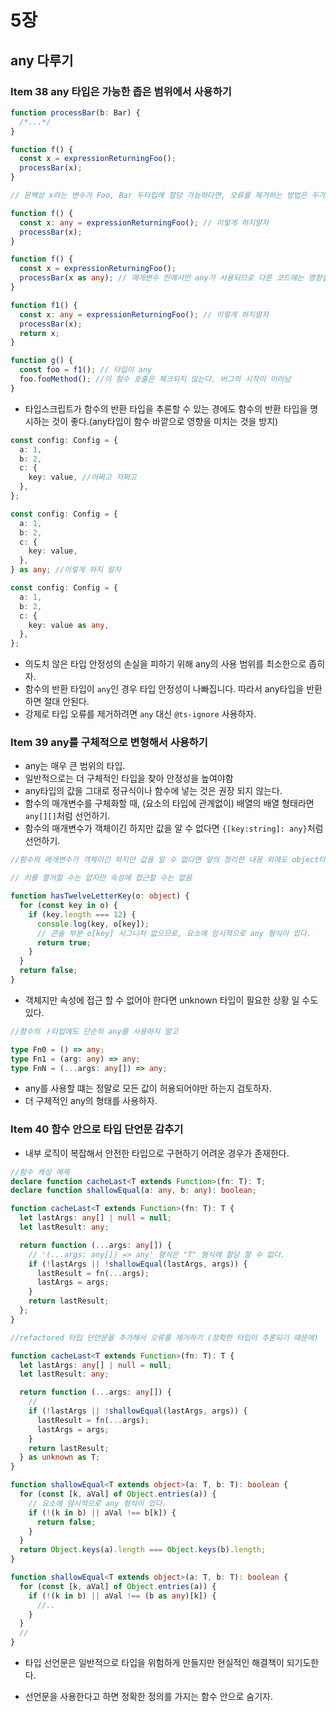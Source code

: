 # 5장

## any 다루기

### Item 38 any 타입은 가능한 좁은 범위에서 사용하기

```ts
function processBar(b: Bar) {
  /*...*/
}

function f() {
  const x = expressionReturningFoo();
  processBar(x);
}

// 문백상 x라는 변수가 Foo, Bar 두타입에 할당 가능하다면, 오류를 제거하는 방법은 두가지 인데

function f() {
  const x: any = expressionReturningFoo(); // 이렇게 하지말자
  processBar(x);
}

function f() {
  const x = expressionReturningFoo();
  processBar(x as any); // 매개변수 안에서만 any가 사용되므로 다른 코드에는 영향을 미치지 않는다.
}

function f1() {
  const x: any = expressionReturningFoo(); // 이렇게 하지말자
  processBar(x);
  return x;
}

function g() {
  const foo = f1(); // 타입이 any
  foo.fooMethod(); //이 함수 호출은 체크되지 않는다. 버그의 시작이 이러남
}
```

- 타입스크립트가 함수의 반환 타입을 추론할 수 있는 경에도 함수의 반환 타입을 명시하는 것이 좋다.(any타입이 함수 바깥으로 영향을 미치는 것을 방지)

```ts
const config: Config = {
  a: 1,
  b: 2,
  c: {
    key: value, //어쩌고 저쩌고
  },
};

const config: Config = {
  a: 1,
  b: 2,
  c: {
    key: value,
  },
} as any; //이렇게 하지 말자

const config: Config = {
  a: 1,
  b: 2,
  c: {
    key: value as any,
  },
};
```

- 의도치 않은 타입 안정성의 손실을 피하기 위해 any의 사용 범위를 최소한으로 좁히자.
- 함수의 반환 타입이 `any`인 경우 타입 안정성이 나빠집니다. 따라서 any타입을 반환하면 절대 안된다.
- 강제로 타입 오류를 제거하려면 `any` 대신 `@ts-ignore` 사용하자.

### Item 39 any를 구체적으로 변형해서 사용하기

- any는 매우 큰 범위의 타입.
- 일반적으로는 더 구체적인 타입을 찾아 안정성을 높여야함
- any타입의 값을 그대로 정규식이나 함수에 넣는 것은 권장 되지 않는다.
- 함수의 매개변수를 구체화할 때, (요소의 타입에 관계없이) 배열의 배열 형태라면 `any[][]`처럼 선언하기.
- 함수의 매개변수가 객체이긴 하지만 값을 알 수 없다면 `{[key:string]: any}`처럼 선언하기.

```ts
//함수의 매개변수가 객체이긴 하지만 값을 알 수 없다면 앞의 정리한 내용 외에도 object타입을 사용할 수도 있음

// 키를 열거할 수는 없지만 속성에 접근할 수는 없음

function hasTwelveLetterKey(o: object) {
  for (const key in o) {
    if (key.length === 12) {
      console.log(key, o[key]);
      // 콘솔 부분 o[key] 시그니처 없으므로, 요소에 암시적으로 any 형식이 있다.
      return true;
    }
  }
  return false;
}
```

- 객체지만 속성에 접근 할 수 없어야 한다면 unknown 타입이 필요한 상황 일 수도 있다.

```ts
//함수의 ㅏ타입에도 단순히 any를 사용하지 말고

type Fn0 = () => any;
type Fn1 = (arg: any) => any;
type FnN = (...args: any[]) => any;
```

- any를 사용할 떄는 정말로 모든 값이 허용되어야만 하는지 검토하자.
- 더 구체적인 any의 형태를 사용하자.

### Item 40 함수 안으로 타입 단언문 감추기

- 내부 로직이 복잡해서 안전한 타입으로 구현하기 어려운 경우가 존재한다.

```ts
//함수 캐싱 예제
declare function cacheLast<T extends Function>(fn: T): T;
declare function shallowEqual(a: any, b: any): boolean;

function cacheLast<T extends Function>(fn: T): T {
  let lastArgs: any[] | null = null;
  let lastResult: any;

  return function (...args: any[]) {
    // '(...args: any[]) => any' 형식은 "T" 형식에 할당 할 수 없다.
    if (!lastArgs || !shallowEqual(lastArgs, args)) {
      lastResult = fn(...args);
      lastArgs = args;
    }
    return lastResult;
  };
}

//refactored 타입 단언문을 추가해서 오류를 제거하기 (정확한 타입이 추론되기 떄문에)

function cacheLast<T extends Function>(fn: T): T {
  let lastArgs: any[] | null = null;
  let lastResult: any;

  return function (...args: any[]) {
    //
    if (!lastArgs || !shallowEqual(lastArgs, args)) {
      lastResult = fn(...args);
      lastArgs = args;
    }
    return lastResult;
  } as unknown as T;
}

function shallowEqual<T extends object>(a: T, b: T): boolean {
  for (const [k, aVal] of Object.entries(a)) {
    // 요소에 암시적으로 any 형식이 있다.
    if (!(k in b) || aVal !== b[k]) {
      return false;
    }
  }
  return Object.keys(a).length === Object.keys(b).length;
}

function shallowEqual<T extends object>(a: T, b: T): boolean {
  for (const [k, aVal] of Object.entries(a)) {
    if (!(k in b) || aVal !== (b as any)[k]) {
      //..
    }
  }
  //
}
```

- 타입 선언문은 일반적으로 타입을 위험하게 만들지만 현실적인 해결책이 되기도한다.

- 선언문을 사용한다고 하면 정확한 정의를 가지는 함수 안으로 숨기자.
